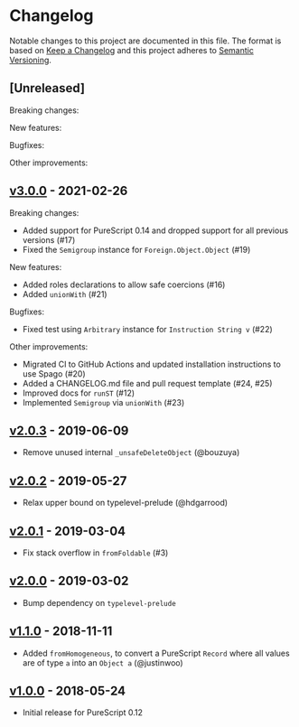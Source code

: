 # Changelog

Notable changes to this project are documented in this file. The format is based on [Keep a Changelog](https://keepachangelog.com/en/1.0.0/) and this project adheres to [Semantic Versioning](https://semver.org/spec/v2.0.0.html).

## [Unreleased]

Breaking changes:

New features:

Bugfixes:

Other improvements:

## [v3.0.0](https://github.com/purescript/purescript-foreign-object/releases/tag/v3.0.0) - 2021-02-26

Breaking changes:
- Added support for PureScript 0.14 and dropped support for all previous versions (#17)
- Fixed the `Semigroup` instance for `Foreign.Object.Object` (#19)

New features:
- Added roles declarations to allow safe coercions (#16)
- Added `unionWith` (#21)

Bugfixes:
- Fixed test using `Arbitrary` instance for `Instruction String v` (#22)

Other improvements:
- Migrated CI to GitHub Actions and updated installation instructions to use Spago (#20)
- Added a CHANGELOG.md file and pull request template (#24, #25)
- Improved docs for `runST` (#12)
- Implemented `Semigroup` via `unionWith` (#23)

## [v2.0.3](https://github.com/purescript/purescript-foreign-object/releases/tag/v2.0.3) - 2019-06-09

- Remove unused internal `_unsafeDeleteObject` (@bouzuya)

## [v2.0.2](https://github.com/purescript/purescript-foreign-object/releases/tag/v2.0.2) - 2019-05-27

- Relax upper bound on typelevel-prelude (@hdgarrood)

## [v2.0.1](https://github.com/purescript/purescript-foreign-object/releases/tag/v2.0.1) - 2019-03-04

- Fix stack overflow in `fromFoldable` (#3)

## [v2.0.0](https://github.com/purescript/purescript-foreign-object/releases/tag/v2.0.0) - 2019-03-02

- Bump dependency on `typelevel-prelude`

## [v1.1.0](https://github.com/purescript/purescript-foreign-object/releases/tag/v1.1.0) - 2018-11-11

- Added `fromHomogeneous`, to convert a PureScript `Record` where all values are of type `a` into an `Object a` (@justinwoo)

## [v1.0.0](https://github.com/purescript/purescript-foreign-object/releases/tag/v1.0.0) - 2018-05-24

- Initial release for PureScript 0.12
